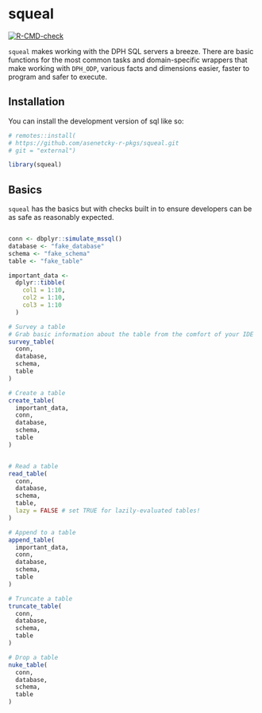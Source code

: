 
<!-- README.md is generated from README.Rmd. Please edit that file -->

# squeal

<!-- badges: start -->

[![R-CMD-check](https://github.com/asenetcky-r-pkgs/squeal/actions/workflows/R-CMD-check.yaml/badge.svg)](https://github.com/asenetcky-r-pkgs/squeal/actions/workflows/R-CMD-check.yaml)
<!-- badges: end -->

`squeal` makes working with the DPH SQL servers a breeze. There are
basic functions for the most common tasks and domain-specific wrappers
that make working with `DPH_ODP`, various facts and dimensions easier,
faster to program and safer to execute.

## Installation

You can install the development version of sql like so:

``` r
# remotes::install(
# https://github.com/asenetcky-r-pkgs/squeal.git
# git = "external")
```

``` r
library(squeal)
```

## Basics

`squeal` has the basics but with checks built in to ensure developers
can be as safe as reasonably expected.

``` r

conn <- dbplyr::simulate_mssql()
database <- "fake_database"
schema <- "fake_schema"
table <- "fake_table"

important_data <-
  dplyr::tibble(
    col1 = 1:10,
    col2 = 1:10,
    col3 = 1:10
  )

# Survey a table
# Grab basic information about the table from the comfort of your IDE
survey_table(
  conn,
  database,
  schema,
  table
)

# Create a table
create_table(
  important_data,
  conn,
  database,
  schema,
  table
)


# Read a table
read_table(
  conn,
  database,
  schema,
  table,
  lazy = FALSE # set TRUE for lazily-evaluated tables!
)

# Append to a table
append_table(
  important_data,
  conn,
  database,
  schema,
  table
)

# Truncate a table
truncate_table(
  conn,
  database,
  schema,
  table
)

# Drop a table
nuke_table(
  conn,
  database,
  schema,
  table
)
```
